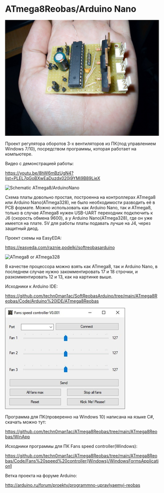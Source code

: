 # ATmega8Reobas/Arduino Nano

![Board photo](https://raw.githubusercontent.com/techn0man1ac/ATmega8Reobas/main/ATmega8Reobas/Img/Photo.jpg "Board photo")

Проект регулятора оборотов 3-х вентиляторов из ПК(под управлением Windows 7/10), посредством программы, которая работает на компьютере. 

Видео с демонстрацией работы:

https://youtu.be/8hW6mBzUgN4?list=PLEL7qGoBXwEaDuzdx020j9YMi9B89LieX

![Schematic ATmega8/ArduinoNano](https://raw.githubusercontent.com/techn0man1ac/SoftReobasArduino/main/ATmega8Reobas/Img/Schematic_SoftReobasArduino_2021-02-25.png "Schematic ATmega8/ArduinoNano")

Схема платы довольно простая, построенна на контроллерах ATmega8 или Arduino Nano(ATmega328), не было необходимости разводить её в PCB формате. 
Можно использовать как Arduino Nano, так и ATmega8, только в случае ATmega8 нужен USB-UART переходник подключить к J6 (скорость обмена 9600), а у Arduino Nano(ATmega328), где он уже имеется на плате. 5V для работы платы подавать лучше на J4, через защитный диод. 

Проект схемы на EasyEDA:

https://easyeda.com/raznie.podelki/softreobasarduino

![ATmega8 or ATmega328](https://raw.githubusercontent.com/techn0man1ac/SoftReobasArduino/main/ATmega8Reobas/Img/8or328.png "ATmega8 or ATmega328")

В качестве процессора можно взять как ATmega8, так и Arduino Nano, в последнем случае нужно закомментировать 17 и 18 строчки, и разкомментировать 12 и 13, как на картинке выше. 

Исходники к Arduino IDE:

https://github.com/techn0man1ac/SoftReobasArduino/tree/main/ATmega8Reobas/Code/Arduino%20IDE/ATmega8Reobas

![Windows10 screenshot app](https://raw.githubusercontent.com/techn0man1ac/ATmega8Reobas/main/ATmega8Reobas/Img/Win10Scrn.jpg "Windows10 screenshot app")

Программа для ПК(проверенно на Windows 10) написана на языке С#, скачать можно тут:

https://github.com/techn0man1ac/ATmega8Reobas/tree/main/ATmega8Reobas/WinApp

Исходники программы для ПК Fans speed controller(Windows):

https://github.com/techn0man1ac/ATmega8Reobas/tree/main/ATmega8Reobas/Code/Fans%20speed%20controller(Windows)/WindowsFormsApplication1

Ветка проекта на форуме Arduino:

http://arduino.ru/forum/proekty/programmno-upravlyaemyi-reobas
